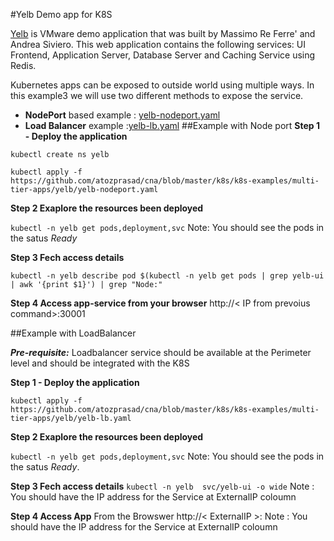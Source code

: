 #Yelb Demo app for K8S 

[Yelb](http://it20.info.s3-website-us-east-1.amazonaws.com/2017/07/yelb-yet-another-sample-app/) is VMware demo application that was built by Massimo Re Ferre' and Andrea Siviero. This web application contains the following services: UI Frontend, Application Server, Database Server and Caching Service using Redis.

Kubernetes apps can be exposed to outside world using multiple ways. In this example3 we will use two different methods to expose the service.
- **NodePort** based example : [yelb-nodeport.yaml](https://github.com/atozprasad/cna/blob/master/k8s/k8s-examples/multi-tier-apps/yelb/yelb-nodeport.yaml)
- **Load Balancer** example :[yelb-lb.yaml](https://github.com/atozprasad/cna/blob/master/k8s/k8s-examples/multi-tier-apps/yelb/yelb-lb.yaml)
##Example with Node port
**Step 1 - Deploy the application**

`kubectl create ns yelb`

`kubectl apply -f https://github.com/atozprasad/cna/blob/master/k8s/k8s-examples/multi-tier-apps/yelb/yelb-nodeport.yaml`

**Step 2 Exaplore the resources been deployed**

`kubectl -n yelb get pods,deployment,svc`
Note: You should see the pods in the satus *Ready*

**Step 3 Fech access details**

`kubectl -n yelb describe pod $(kubectl -n yelb get pods | grep yelb-ui | awk '{print $1}') | grep "Node:"`

**Step 4 Access app-service from your browser**
http://< IP from prevoius command>:30001

##Example with LoadBalancer

***Pre-requisite:*** Loadbalancer service should be available at the Perimeter level and should be integrated with the K8S

**Step 1 - Deploy the application**

`kubectl apply -f https://github.com/atozprasad/cna/blob/master/k8s/k8s-examples/multi-tier-apps/yelb/yelb-lb.yaml`

**Step 2 Exaplore the resources been deployed**

`kubectl -n yelb get pods,deployment,svc`
Note: You should see the pods in the satus *Ready*.

**Step 3 Fech access details**
`kubectl -n yelb  svc/yelb-ui -o wide`
Note : You should have the IP address for the Service at ExternalIP coloumn

**Step 4 Access App**
From the Browswer http://< ExternalIP >:
Note : You should have the IP address for the Service at ExternalIP coloumn